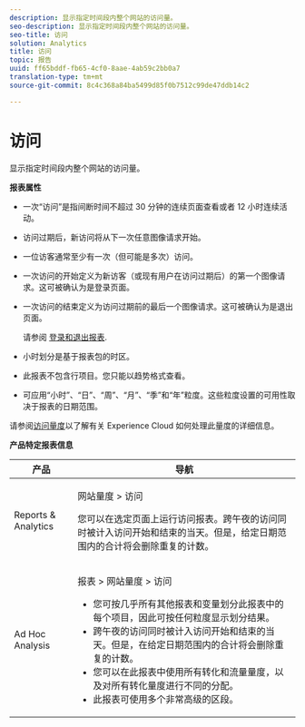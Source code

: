 ```yaml
---
description: 显示指定时间段内整个网站的访问量。
seo-description: 显示指定时间段内整个网站的访问量。
seo-title: 访问
solution: Analytics
title: 访问
topic: 报告
uuid: ff65bddf-fb65-4cf0-8aae-4ab59c2bb0a7
translation-type: tm+mt
source-git-commit: 8c4c368a84ba5499d85f0b7512c99de47ddb14c2

---
```



# 访问

显示指定时间段内整个网站的访问量。

**报表属性**

* 一次“访问”是指间断时间不超过 30 分钟的连续页面查看或者 12 小时连续活动。
* 访问过期后，新访问将从下一次任意图像请求开始。
* 一位访客通常至少有一次（但可能是多次）访问。
* 一次访问的开始定义为新访客（或现有用户在访问过期后）的第一个图像请求。这可被确认为是登录页面。
* 一次访问的结束定义为访问过期前的最后一个图像请求。这可被确认为是退出页面。

   请参阅 [登录和退出报表](/help/components/c-variables/dimensionslist/reports-entries-exits.md).
* 小时划分是基于报表包的时区。
* 此报表不包含行项目。您只能以趋势格式查看。
* 可应用“小时”、“日”、“周”、“月”、“季”和“年”粒度。这些粒度设置的可用性取决于报表的日期范围。

请参阅[访问量度](/help/components/c-variables/c-metrics/metrics-visit.md)以了解有关 Experience Cloud 如何处理此量度的详细信息。

**产品特定报表信息**

<table id="table_3138CA443CAC4F55838216E8B8786EE2"> 
 <thead> 
  <tr> 
   <th colname="col1" class="entry"> 产品 </th> 
   <th colname="col2" class="entry"> 导航 </th> 
  </tr> 
 </thead>
 <tbody> 
  <tr> 
   <td colname="col1"> <p> Reports &amp; Analytics </p> </td> 
   <td colname="col2"> <p> <span class="uicontrol"> 网站量度</span> &gt; <span class="uicontrol">访问</span> </p> <p>您可以在选定页面上运行<span class="wintitle">访问报表</span>。跨午夜的访问同时被计入访问开始和结束的当天。但是，给定日期范围内的合计将会删除重复的计数。 </p> </td> 
  </tr> 
  <tr> 
   <td colname="col1"> <p> Ad Hoc Analysis </p> </td> 
   <td colname="col2"> <p> <span class="uicontrol"> 报表</span> &gt; <span class="uicontrol">网站量度</span> &gt; <span class="uicontrol">访问</span> </p> 
    <ul id="ul_73FEE02C129041D6A63F2DB07676960F"> 
     <li id="li_CC3BB22DE97941EB8032BE4421FFC173"> 您可按几乎所有其他报表和变量划分此报表中的每个项目，因此可按任何粒度显示划分结果。 </li> 
     <li id="li_D53D480D73264D47945C9E1202B7BD4F">跨午夜的访问同时被计入访问开始和结束的当天。但是，在给定日期范围内的合计将会删除重复的计数。 </li> 
     <li id="li_B8BCC584F95B407DB87F5EA57CC88F62">您可以在此报表中使用所有转化和流量量度，以及对所有转化量度进行不同的分配。 </li> 
     <li id="li_0F342D3DCFF44ABAB79BD0F9E7F43E1E">此报表可使用多个非常高级的区段。 </li> 
    </ul> </td> 
  </tr> 
 </tbody> 
</table>

